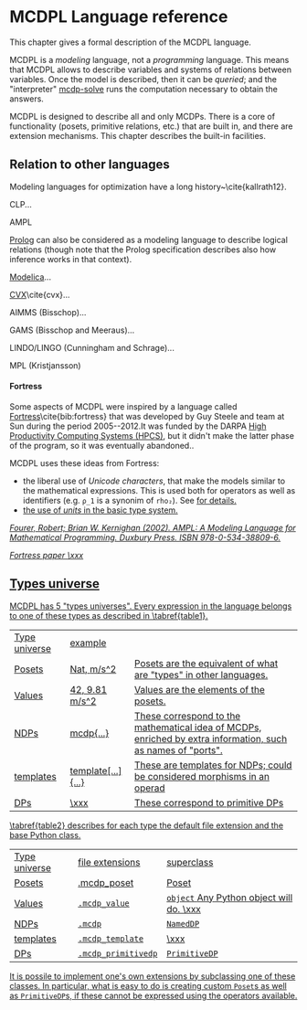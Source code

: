 # MCDPL Language reference

This chapter gives a formal description of the MCDPL language.

MCDPL is a *modeling* language, not a *programming* language. This means
that MCDPL allows to describe variables and systems of relations between variables.
Once the model is described, then it can be *queried*; and the "interpreter"
[<program>mcdp-solve</program>](#sec:mcdp-solve) runs the computation necessary to obtain the answers.

MCDPL is designed to describe all and only MCDPs. There is a core of functionality
(posets, primitive relations, etc.) that are built in, and there are extension
mechanisms. This chapter describes the built-in facilities.

## Relation to other languages

Modeling languages for optimization have a long history~\cite{kallrath12}.


CLP...

AMPL <a href="#bib:fourer02ampl"/>

[Prolog][prolog] can also be considered as a modeling language to describe
logical relations (though note that the Prolog specification describes
also how inference works in that context).

[Modelica][modelica]...

[CVX][cvx]\cite{cvx}...

AIMMS (Bisschop)...

GAMS (Bisschop and Meeraus)...

LINDO/LINGO (Cunningham and Schrage)...

MPL (Kristjansson)

[prolog]: #
[modelica]: #
[cvx]: #


#### Fortress

Some aspects of MCDPL were inspired by a language called [Fortress][fortress]\cite{bib:fortress} that was developed by Guy Steele and team at Sun during the period 2005--2012.<footnote>It was funded by the DARPA
[High Productivity Computing Systems (HPCS)][HPCS], but it didn't make the latter phase  of the program, so it was eventually abandoned.</footnote>.

MCDPL uses these ideas from Fortress:

* the liberal use of *Unicode characters*, that make the models similar to the
  mathematical expressions. This is used both for operators
  as well as identifiers (e.g. ``ρ_1`` is a synonim of ``rho₂``).
   See <a href="#sec:unicode"/> for details.
* the use of *units* in the basic type system.

<cite id="bib:fourer02ampl">Fourer, Robert; Brian W. Kernighan (2002). AMPL: A Modeling Language
for Mathematical Programming. Duxbury Press. ISBN 978-0-534-38809-6.</cite>

<cite id="bib:fortress">Fortress paper \xxx</cite>

[fortress]: https://en.wikipedia.org/wiki/Fortress_(programming_language)

[HPCS]: https://en.wikipedia.org/wiki/High_Productivity_Computing_Systems

## Types universe

MCDPL has 5 "types universes". Every expression in the language
belongs to one of these types as described in \tabref{table1}.

<table figure-id="tab:table1" figure-caption="Types universe">
    <tr>
        <td>Type universe </td>
        <td> example</td>
        <td></td>
    </tr>
    <tr>
        <td>Posets</td>
        <td><mcdp-poset>Nat</mcdp-poset>, <mcdp-poset>m/s^2</mcdp-poset> </td>
        <td>Posets are the equivalent of what are "types" in other languages.</td>
    </tr>
    <tr>
        <td>Values</td>
        <td><mcdp-value>42</mcdp-value>, <mcdp-value>9.81 m/s^2</mcdp-value></td>
        <td>Values are the elements of the posets.</td>
    </tr>
    <tr>
        <td>NDPs</td>
        <td><k>mcdp{...}</k></td>
        <td>These correspond to the mathematical idea of MCDPs, enriched by extra
            information, such as names of "ports".</td>
    </tr>
    <tr>
        <td>templates</td>
        <td><k>template[...]{...}</k> </td>
        <td>These are templates for NDPs; could be considered morphisms in an operad</td>
    </tr>
    <tr>
        <td>DPs</td>
        <td>\xxx</td>
        <td>These correspond to primitive DPs</td>
    </tr>
</table>

\tabref{table2} describes for each type the default file extension
and the base Python class.

<table
    figure-id="tab:table2"
    figure-caption="Types universe, file extensions and Python superclass">
    <tr>
        <td>Type universe </td>
        <td> file extensions</td>
        <td>superclass</td>
    </tr>
    <tr>
        <td>Posets</td>
        <td>.mcdp_poset</td>
        <td>Poset</td>
    </tr>
    <tr>
        <td>Values</td>
        <td><code>.mcdp_value</code></td>
        <td><code>object</code> <footnote>Any Python object will do. \xxx</footnote></td>
    </tr>
    <tr>
        <td>NDPs</td>
        <td> <code>.mcdp</code></td>
        <td><code>NamedDP</code></td>
    </tr>
    <tr>
        <td>templates</td>
        <td><code>.mcdp_template</code> </td>
        <td>\xxx</td>
    </tr>
    <tr>
        <td>DPs</td>
        <td><code>.mcdp_primitivedp</code></td>
        <td><code>PrimitiveDP</code></td>
    </tr>
</table>

It is possile to implement one's own extensions by subclassing
one of these classes. In particular, what is easy to do
is creating custom ``Poset``s as well as ``PrimitiveDP``s,
if these cannot be expressed using the operators available.

<style type='text/css'>

#tab\:table1 td,
#tab\:table2 td { padding: 0.5em;} /* fix for fix for prince */

#tab\:table1 tr:first-child,
#tab\:table2 tr:first-child  {
    font-weight: bold;
}

#tab\:table1 td:first-child,
#tab\:table2 td:first-child  {
    width: 10em;
    text-align: center;
}

/*#tab\:table2 td {text-align: center;}*/
</style>
